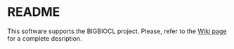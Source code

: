 # README #

This software supports the BIGBIOCL project. Please, refer to the [Wiki page](https://github.com/fcproj/BIGBIOCL/wiki) for a complete desription.
